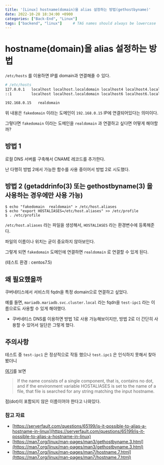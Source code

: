 ```yaml
---
title: '[Linux] hostname(domain)을 alias 설정하는 방법(gethostbyname)'
date: 2022-10-28 18:34:00 +0900
categories: ["Back-End", "Linux"]
tags: ["backend", "linux"]     # TAG names should always be lowercase
---
```


# hostname(domain)을 alias 설정하는 방법

`/etc/hosts` 를 이용하면 IP를 domain과 연결해줄 수 있다.

```bash
# /etc/hosts
127.0.0.1   localhost localhost.localdomain localhost4 localhost4.localdomain4
::1         localhost localhost.localdomain localhost6 localhost6.localdomain6

192.168.0.15   realdomain
```

위 내용은 `fakedomain` 이라는 도메인이 `192.168.0.15` IP에 연결되어있다는 의미이다.

그렇다면 `fakedomain` 이라는 도메인을 `realdomain` 과 연결하고 싶다면 어떻게 해야할까?

## 방법 1

로컬 DNS 서버를 구축해서 CNAME 레코드를 추가한다.

난 다행히 방법 2에서 가능한 함수를 사용 중이어서 방법 2로 시도했다.

## 방법 2 (getaddrinfo(3) 또는 gethostbyname(3) 을 사용하는 경우에만 사용 가능)

```shell
$ echo "fakedomain  realdomain" > /etc/host.aliases
$ echo "export HOSTALIASES=/etc/host.aliases" >> /etc/profile
$ . /etc/profile
```

`/etc/host.aliases` 라는 파일을 생성해서, `HOSTALIASES` 라는 환경변수에 등록해준다.

파일의 이름이나 위치는 굳이 중요하지 않아보인다.

그렇게 되면 `fakedomain` 도메인에 연결하면 `realdomain` 로 연결할 수 있게 된다.

(테스트 환경 : centos7.5)

## 왜 필요했을까

쿠버네티스에서 서비스의 fqdn을 특정 domain으로 연결하고 싶었다.

예를 들면, `mariadb.mariadb.svc.cluster.local` 라는 fqdn을 `test-ipc1` 라는 이름으로도 사용할 수 있게 해야했다.

- 쿠버네티스 DNS를 이용하면 방법 1로 사용 가능해보이지만, 방법 2로 더 간단히 사용할 수 있어서 일단은 그렇게 했다.

## 주의사항

테스트 중 `test-ipc1` 은 정상적으로 작동 했으나 `test.ipc1` 은 인식하지 못해서 찾아봤더니

[여기](https://man7.org/linux/man-pages/man3/gethostbyname.3.html)를 보면 

> If the name consists of a single component, that is, contains no dot, and if the environment variable HOSTALIASES is set to the name of a file, that file is searched for any string matching the input hostname. 

점(dot)이 포함되지 않은 이름이어야 한다고 나와있다.


### 참고 자료
- [https://serverfault.com/questions/65199/is-it-possible-to-alias-a-hostname-in-linux](https://serverfault.com/questions/65199/is-it-possible-to-alias-a-hostname-in-linux)
- [https://man7.org/linux/man-pages/man3/gethostbyname.3.html](https://man7.org/linux/man-pages/man3/gethostbyname.3.html)
- [https://man7.org/linux/man-pages/man7/hostname.7.html](https://man7.org/linux/man-pages/man7/hostname.7.html)